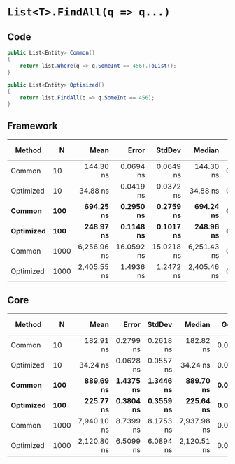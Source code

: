 # `List<T>.FindAll(q => q...)`

## Code
```csharp
public List<Entity> Common()
{
    return list.Where(q => q.SomeInt == 456).ToList();
}

public List<Entity> Optimized()
{
    return list.FindAll(q => q.SomeInt == 456);
}
```

## Framework
|    Method |    N |        Mean |      Error |     StdDev |      Median |  Gen 0 | Gen 1 | Gen 2 | Allocated |
|---------- |----- |------------:|-----------:|-----------:|------------:|-------:|------:|------:|----------:|
|    Common |   10 |   144.30 ns |  0.0694 ns |  0.0649 ns |   144.30 ns | 0.0236 |     - |     - |     112 B |
| Optimized |   10 |    34.88 ns |  0.0419 ns |  0.0372 ns |    34.88 ns | 0.0085 |     - |     - |      40 B |
|    **Common** |  **100** |   **694.25 ns** |  **0.2950 ns** |  **0.2759 ns** |   **694.24 ns** | **0.0229** |     **-** |     **-** |     **112 B** |
| **Optimized** |  **100** |   **248.97 ns** |  **0.1148 ns** |  **0.1017 ns** |   **248.96 ns** | **0.0081** |     **-** |     **-** |      **40 B** |
|    Common | 1000 | 6,256.96 ns | 16.0592 ns | 15.0218 ns | 6,251.43 ns | 0.0229 |     - |     - |     112 B |
| Optimized | 1000 | 2,405.55 ns |  1.4936 ns |  1.2472 ns | 2,405.46 ns | 0.0076 |     - |     - |      40 B |

## Core
|    Method |    N |        Mean |     Error |    StdDev |      Median |  Gen 0 | Gen 1 | Gen 2 | Allocated |
|---------- |----- |------------:|----------:|----------:|------------:|-------:|------:|------:|----------:|
|    Common |   10 |   182.91 ns | 0.2799 ns | 0.2618 ns |   182.82 ns | 0.0236 |     - |     - |     112 B |
| Optimized |   10 |    34.24 ns | 0.0628 ns | 0.0557 ns |    34.24 ns | 0.0085 |     - |     - |      40 B |
|    **Common** |  **100** |   **889.69 ns** | **1.4375 ns** | **1.3446 ns** |   **889.70 ns** | **0.0229** |     **-** |     **-** |     **112 B** |
| **Optimized** |  **100** |   **225.77 ns** | **0.3804 ns** | **0.3559 ns** |   **225.64 ns** | **0.0083** |     **-** |     **-** |      **40 B** |
|    Common | 1000 | 7,940.10 ns | 8.7399 ns | 8.1753 ns | 7,937.98 ns | 0.0153 |     - |     - |     112 B |
| Optimized | 1000 | 2,120.80 ns | 6.5099 ns | 6.0894 ns | 2,120.51 ns | 0.0076 |     - |     - |      40 B |
